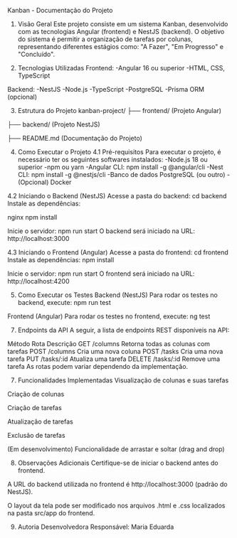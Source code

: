Kanban - Documentação do Projeto
1. Visão Geral
Este projeto consiste em um sistema Kanban, desenvolvido com as tecnologias Angular (frontend) e NestJS (backend). O objetivo do sistema é permitir a organização de tarefas por colunas, representando diferentes estágios como: "A Fazer", "Em Progresso" e "Concluído".

2. Tecnologias Utilizadas
Frontend:
-Angular 16 ou superior
-HTML, CSS, TypeScript

Backend:
-NestJS
-Node.js
-TypeScript
-PostgreSQL
-Prisma ORM (opcional)

3. Estrutura do Projeto
kanban-project/
├── frontend/        (Projeto Angular)

├── backend/         (Projeto NestJS)

├── README.md        (Documentação do Projeto)

4. Como Executar o Projeto
4.1 Pré-requisitos
Para executar o projeto, é necessário ter os seguintes softwares instalados:
-Node.js 18 ou superior
-npm ou yarn
-Angular CLI: npm install -g @angular/cli
-Nest CLI: npm install -g @nestjs/cli
-Banco de dados PostgreSQL (ou outro)
-(Opcional) Docker

4.2 Iniciando o Backend (NestJS)
Acesse a pasta do backend:
cd backend
Instale as dependências:

nginx
npm install

Inicie o servidor:
npm run start
O backend será iniciado na URL: http://localhost:3000

4.3 Iniciando o Frontend (Angular)
Acesse a pasta do frontend:
cd frontend
Instale as dependências:
npm install

Inicie o servidor:
npm run start
O frontend será iniciado na URL: http://localhost:4200

5. Como Executar os Testes
Backend (NestJS)
Para rodar os testes no backend, execute:
npm run test

Frontend (Angular)
Para rodar os testes no frontend, execute:
ng test

7. Endpoints da API
A seguir, a lista de endpoints REST disponíveis na API:

Método	Rota	Descrição
GET	/columns	Retorna todas as colunas com tarefas
POST	/columns	Cria uma nova coluna
POST	/tasks	Cria uma nova tarefa
PUT	/tasks/:id	Atualiza uma tarefa
DELETE	/tasks/:id	Remove uma tarefa
As rotas podem variar dependendo da implementação.

7. Funcionalidades Implementadas
Visualização de colunas e suas tarefas

Criação de colunas

Criação de tarefas

Atualização de tarefas

Exclusão de tarefas

(Em desenvolvimento) Funcionalidade de arrastar e soltar (drag and drop)

8. Observações Adicionais
Certifique-se de iniciar o backend antes do frontend.

A URL do backend utilizada no frontend é http://localhost:3000 (padrão do NestJS).

O layout da tela pode ser modificado nos arquivos .html e .css localizados na pasta src/app do frontend.

9. Autoria
Desenvolvedora Responsável:
Maria Eduarda
